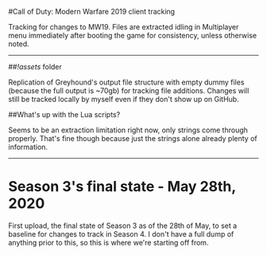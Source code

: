 #Call of Duty: Modern Warfare 2019 client tracking

Tracking for changes to MW19. Files are extracted idling in Multiplayer menu immediately after booting the game for consistency, unless otherwise noted.

---

##*!assets* folder

Replication of Greyhound's output file structure with empty dummy files (because the full output is ~70gb) for tracking file additions. Changes will still be tracked locally by myself even if they don't show up on GitHub.

##What's up with the Lua scripts?

Seems to be an extraction limitation right now, only strings come through properly. That's fine though because just the strings alone already plenty of information.

---

# Season 3's final state - May 28th, 2020

First upload, the final state of Season 3 as of the 28th of May, to set a baseline for changes to track in Season 4. I don't have a full dump of anything prior to this, so this is where we're starting off from.